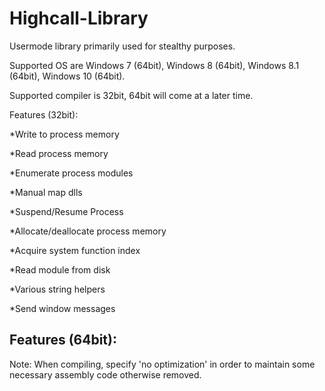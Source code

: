 # Highcall-Library

Usermode library primarily used for stealthy purposes.

Supported OS are Windows 7 (64bit), Windows 8 (64bit), Windows 8.1 (64bit), Windows 10 (64bit).

Supported compiler is 32bit, 64bit will come at a later time.

Features (32bit):

  *Write to process memory

  *Read process memory

  *Enumerate process modules

  *Manual map dlls

  *Suspend/Resume Process

  *Allocate/deallocate process memory

  *Acquire system function index

  *Read module from disk

  *Various string helpers

  *Send window messages
  
Features (64bit):
 --

Note:
When compiling, specify 'no optimization' in order to maintain some necessary assembly code otherwise removed.
